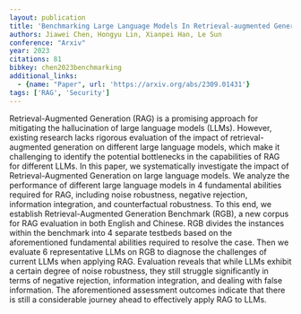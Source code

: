 ```yaml
---
layout: publication
title: 'Benchmarking Large Language Models In Retrieval-augmented Generation'
authors: Jiawei Chen, Hongyu Lin, Xianpei Han, Le Sun
conference: "Arxiv"
year: 2023
citations: 81
bibkey: chen2023benchmarking
additional_links:
  - {name: "Paper", url: 'https://arxiv.org/abs/2309.01431'}
tags: ['RAG', 'Security']
---
```

Retrieval-Augmented Generation (RAG) is a promising approach for mitigating
the hallucination of large language models (LLMs). However, existing research
lacks rigorous evaluation of the impact of retrieval-augmented generation on
different large language models, which make it challenging to identify the
potential bottlenecks in the capabilities of RAG for different LLMs. In this
paper, we systematically investigate the impact of Retrieval-Augmented
Generation on large language models. We analyze the performance of different
large language models in 4 fundamental abilities required for RAG, including
noise robustness, negative rejection, information integration, and
counterfactual robustness. To this end, we establish Retrieval-Augmented
Generation Benchmark (RGB), a new corpus for RAG evaluation in both English and
Chinese. RGB divides the instances within the benchmark into 4 separate
testbeds based on the aforementioned fundamental abilities required to resolve
the case. Then we evaluate 6 representative LLMs on RGB to diagnose the
challenges of current LLMs when applying RAG. Evaluation reveals that while
LLMs exhibit a certain degree of noise robustness, they still struggle
significantly in terms of negative rejection, information integration, and
dealing with false information. The aforementioned assessment outcomes indicate
that there is still a considerable journey ahead to effectively apply RAG to
LLMs.

